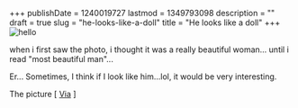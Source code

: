 +++
publishDate = 1240019727
lastmod = 1349793098
description = ""
draft = true
slug = "he-looks-like-a-doll"
title = "He looks like a doll"
+++
<img src="/3449929137_7f83c8e099_m.jpg" title="hello" longdesc="/3449929137_f2994d80a9_o.png"> 
<p>when i first saw the photo, i thought it was a really beautiful woman... until i read "most beautiful man"...</p>
<p>Er... Sometimes, I think if I look like him...lol, it would be very interesting.</p>

The picture [ <a href="http://zemotion.deviantart.com/art/Yuta-119233706">Via</a> ]
